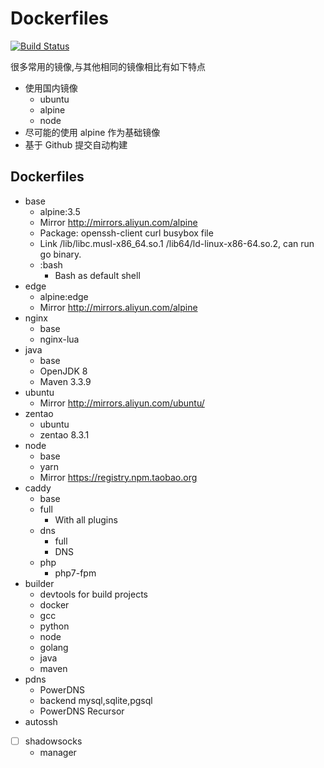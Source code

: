 # Dockerfiles

[![Build Status](https://travis-ci.org/wenerme/dockerfiles.svg?branch=master)](https://travis-ci.org/wenerme/dockerfiles)

很多常用的镜像,与其他相同的镜像相比有如下特点

* 使用国内镜像
    * ubuntu
    * alpine
    * node
    <!--* maven-->
* 尽可能的使用 alpine 作为基础镜像
* 基于 Github 提交自动构建

## Dockerfiles
* base
    * alpine:3.5
    * Mirror http://mirrors.aliyun.com/alpine
    * Package: openssh-client curl busybox file
    * Link /lib/libc.musl-x86_64.so.1 /lib64/ld-linux-x86-64.so.2, can run go binary.
    * :bash
        * Bash as default shell
* edge
    * alpine:edge
    * Mirror http://mirrors.aliyun.com/alpine
* nginx
    * base
    * nginx-lua
* java
    * base
    * OpenJDK 8
    * Maven 3.3.9
* ubuntu
    * Mirror http://mirrors.aliyun.com/ubuntu/
* zentao
    * ubuntu
    * zentao 8.3.1
* node
    * base
    * yarn
    * Mirror https://registry.npm.taobao.org
* caddy
    * base
    * full
        * With all plugins
    * dns
        * full
        * DNS
    * php
        * php7-fpm
* builder
    * devtools for build projects
    * docker
    * gcc
    * python
    * node
    * golang
    * java
    * maven
* pdns
    * PowerDNS
    * backend mysql,sqlite,pgsql
    * PowerDNS Recursor
* autossh
* [ ] shadowsocks
    * manager

